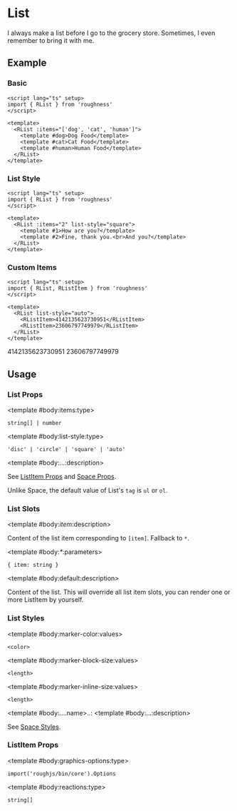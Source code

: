 <script lang="ts" setup>
import { RDetails, RList, RListItem, RSpace, RTable, RText } from 'roughness'
</script>

# List

I always make a list before I go to the grocery store. Sometimes, I even remember to bring it with me.

## Example

### Basic

<RDetails>
  <template #summary>Show Code</template>

```vue
<script lang="ts" setup>
import { RList } from 'roughness'
</script>

<template>
  <RList :items="['dog', 'cat', 'human']">
    <template #dog>Dog Food</template>
    <template #cat>Cat Food</template>
    <template #human>Human Food</template>
  </RList>
</template>
```

</RDetails>

<RList :items="['dog', 'cat', 'human']">
  <template #dog>Dog Food</template>
  <template #cat>Cat Food</template>
  <template #human>Human Food</template>
</RList>

### List Style

<RDetails>
  <template #summary>Show Code</template>

```vue
<script lang="ts" setup>
import { RList } from 'roughness'
</script>

<template>
  <RList :items="2" list-style="square">
    <template #1>How are you?</template>
    <template #2>Fine, thank you.<br>And you?</template>
  </RList>
</template>
```

</RDetails>

<RList :items="2" list-style="square">
  <template #1>How are you?</template>
  <template #2>Fine, thank you.<br>And you?</template>
</RList>

### Custom Items

<RDetails>
  <template #summary>Show Code</template>

```vue
<script lang="ts" setup>
import { RList, RListItem } from 'roughness'
</script>

<template>
  <RList list-style="auto">
    <RListItem>4142135623730951</RListItem>
    <RListItem>23606797749979</RListItem>
  </RList>
</template>
```

</RDetails>

<RList list-style="auto">
  <RListItem>4142135623730951</RListItem>
  <RListItem>23606797749979</RListItem>
</RList>

## Usage

### List Props

<RSpace overflow>
<RTable
  :columns="['name', 'type', 'default', 'description']"
  :rows="['items', 'list-style', '...']"
>
  <template #body:*:name="{ row }">{{ row }}</template>

  <template #body:items:type>

  `string[] | number`

  </template>
  <template #body:items:default>

  <RText type="error">Required</RText>.

  Or use [Custom Items](#custom-items).

  </template>
  <template #body:items:description>

  Item keys. Recommended to use all lowercase letters and hyphens and underscores.

  When specified as number, integer strings of `1...n` will be generated as values.

  </template>

  <template #body:list-style:type>

  `'disc' | 'circle' | 'square' | 'auto'`

  </template>
  <template #body:list-style:default>

  `'disc'`

  </template>
  <template #body:list-style:description>

  Marker style of the list. See [`list-style-type`](https://developer.mozilla.org/en-US/docs/Web/CSS/list-style-type).

  When specified as `auto`, the list will be **ordered** and the markers will be drawn by the user agent.

  </template>

  <template #body:...:description>

  See [ListItem Props](#listitem-props) and [Space Props](/components/space#props).

  Unlike Space, the default value of List's `tag` is `ul` or `ol`.

  </template>
</RTable>
</RSpace>

### List Slots

<RSpace overflow>
<RTable
  :columns="['name', 'parameters', 'description']"
  :rows="['_item_', '_*_', 'default']"
>
  <template #body:*:name="{ row }">{{ row.replace(/_(\w+)_/g, '[$1]').replace(/_\*_/g, '*') }}</template>

  <template #body:_item_:description>

  Content of the list item corresponding to `[item]`. Fallback to `*`.

  </template>

  <template #body:_*_:parameters>

  `{ item: string }`

  </template>
  <template #body:_*_:description>

  Content of each list item.

  </template>

  <template #body:default:description>

  Content of the list. This will override all list item slots, you can render one or more ListItem by yourself.

  </template>
</RTable>
</RSpace>

### List Styles

<RSpace overflow>
<RTable
  :columns="['name', 'values', 'default', 'description']"
  :rows="['marker-color', 'marker-block-size', 'marker-inline-size', '...']"
>
  <template #body:*:name="{ row }">--r-list-{{ row }}</template>

  <template #body:marker-color:values>

  `<color>`

  </template>
  <template #body:marker-color:default>

  `var(--r-common-primary-color)`

  </template>
  <template #body:marker-color:description>
    Color of the list marker.
  </template>

  <template #body:marker-block-size:values>

  `<length>`

  </template>
  <template #body:marker-block-size:default>

  `var(--r-common-line-height)`

  </template>
  <template #body:marker-block-size:description>
    Area height of the list marker.
  </template>

  <template #body:marker-inline-size:values>

  `<length>`

  </template>
  <template #body:marker-inline-size:default>

  `1.5em`

  </template>
  <template #body:marker-inline-size:description>
    Area width of the list marker.
  </template>

  <template #body:....name>..:</template>
  <template #body:...:description>

  See [Space Styles](/components/space#styles).

  </template>
</RTable>
</RSpace>

### ListItem Props

<RSpace overflow>
<RTable
  :columns="['name', 'type', 'default', 'description']"
  :rows="['graphics-options', 'reactions']"
>
  <template #body:*:name="{ row }">{{ row }}</template>

  <template #body:graphics-options:type>

  `import('roughjs/bin/core').Options`

  </template>
  <template #body:graphics-options:description>

  [Options for Rough.js](https://github.com/rough-stuff/rough/wiki#options).

  See [Graphics Configuration](/components/graphics#component-prop).

  </template>

  <template #body:reactions:type>

  `string[]`

  </template>
  <template #body:reactions:default>

  `['hover-at', 'focus-within', 'active']`

  </template>
  <template #body:reactions:description>

  States that trigger graphics redrawing.

  See [Reactions](/guide/theme#reactions).

  </template>
</RTable>
</RSpace>
